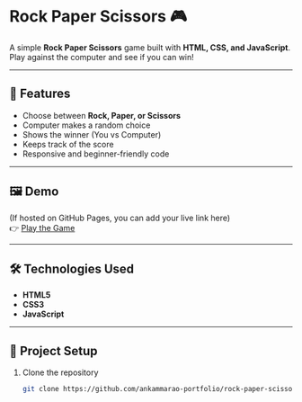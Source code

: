 # Rock Paper Scissors 🎮

A simple **Rock Paper Scissors** game built with **HTML, CSS, and JavaScript**.  
Play against the computer and see if you can win!

---

## 🚀 Features
- Choose between **Rock, Paper, or Scissors**
- Computer makes a random choice
- Shows the winner (You vs Computer)
- Keeps track of the score
- Responsive and beginner-friendly code

---

## 🖼️ Demo
(If hosted on GitHub Pages, you can add your live link here)  
👉 [Play the Game](https://ankammarao-portfolio.github.io/rock-paper-scissors)

---

## 🛠️ Technologies Used
- **HTML5**
- **CSS3**
- **JavaScript**

---

## 📂 Project Setup
1. Clone the repository  
   ```bash
   git clone https://github.com/ankammarao-portfolio/rock-paper-scissors.git
